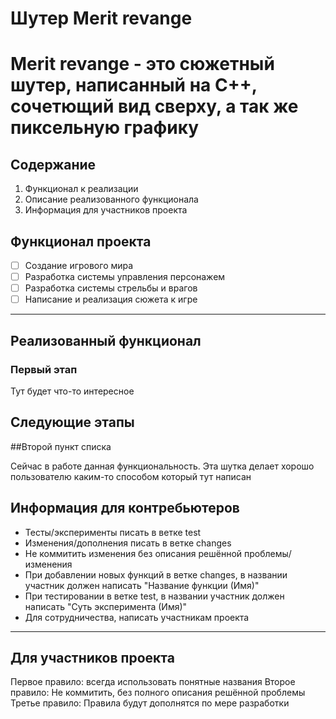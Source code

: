 # Шутер Merit revange

# Merit revange - это сюжетный шутер, написанный на С++, сочетющий вид сверху, а так же пиксельную графику


## Содержание

1. Функционал к реализации
2. Описание реализованного функционала
3. Информация для участников проекта

## Функционал проекта
- [ ] Создание игрового мира
- [ ] Разработка системы управления персонажем
- [ ] Разработка системы стрельбы и врагов
- [ ] Написание и реализация сюжета к игре

---

## Реализованный функционал

### Первый этап

Тут будет что-то интересное

## Следующие этапы

##Второй пункт списка

Сейчас в работе данная функциональность. Эта шутка делает хорошо пользователю каким-то способом
который тут написан

## Информация для контребьютеров

- Тесты/эксперименты писать в ветке test
- Изменения/дополнения писать в ветке changes
- Не коммитить изменения без описания решённой проблемы/изменения
- При добавлении новых функций в ветке changes, в названии участник должен написать "Название функции (Имя)"
- При тестировании в ветке test, в названии участник должен написать "Суть эксперимента (Имя)"
- Для сотрудничества, написать участникам проекта


---


## Для участников проекта

Первое правило: всегда использовать понятные названия
Второе правило: Не коммитить, без полного описания решённой проблемы
Третье правило: Правила будут дополнятся по мере разработки
